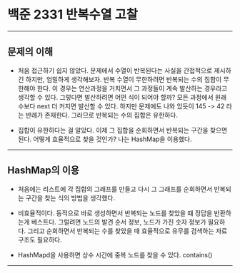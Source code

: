 # 백준 2331 반복수열 고찰

<hr/>

## 문제의 이해

* 처음 접근하기 쉽지 않았다. 문제에서 수열이 반복된다는 사실을 간접적으로 제시하긴 하지만, 엄밀하게 생각해보자.
반복 수열이 무한하려면 반복되는 수의 집합이 무한해야 한다. 이 경우는 연산과정을 거치면서 그 과정들이 계속 발산하는 경우라고 생각할 수 있다.
그렇다면 발산하려면 어떤 식이 되어야 할까? 모든 과정에서 원래 수보다 next 더 커지면 발산할 수 있다. 하지만 문제에도 나와 있듯이 145 -> 42 라는
반례가 존재한다. 그러므로 반복되는 수의 집합은 유한하다.

* 집합이 유한하다는 걸 알았다. 이제 그 집합을 순회하면서 반복되는 구간을 찾으면 된다.
어떻게 효율적으로 찾을 것인가? 나는 HashMap을 이용했다.

<hr/>

## HashMap의 이용

* 처음에는 리스트에 각 집합의 그래프를 만들고 다시 그 그래프를 순회하면서 반복되는 구간을 찾는 식의
방법을 생각했다. 

* 비효율적이다. 동적으로 바로 생성하면서 반복되는 노드를 찾았을 떄 정답을 반환하는게 베스트다. 
그럴려면 노드의 발견 순서 정보, 노드가 가진 숫자 정보가 필요하다. 그리고 순회하면서 반복되는 수를 찾았을 때
효율적으로 유무를 검색하는 자료구조도 필요하다.

* HashMapd을 사용하면 상수 시간에 중복 노드를 찾을 수 있다. contains() 

<hr/>
